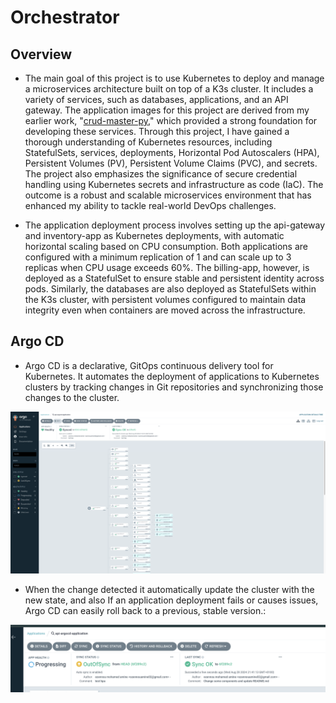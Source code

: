 # Orchestrator
## Overview
- The main goal of this project is to use Kubernetes to deploy and manage a microservices architecture built on top of a K3s cluster. It includes a variety of services, such as databases, applications, and an API gateway. The application images for this project are derived from my earlier work, "[crud-master-py](https://github.com/ozennou/crud-master-py)," which provided a strong foundation for developing these services. Through this project, I have gained a thorough understanding of Kubernetes resources, including StatefulSets, services, deployments, Horizontal Pod Autoscalers (HPA), Persistent Volumes (PV), Persistent Volume Claims (PVC), and secrets. The project also emphasizes the significance of secure credential handling using Kubernetes secrets and infrastructure as code (IaC). The outcome is a robust and scalable microservices environment that has enhanced my ability to tackle real-world DevOps challenges.

- The application deployment process involves setting up the api-gateway and inventory-app as Kubernetes deployments, with automatic horizontal scaling based on CPU consumption. Both applications are configured with a minimum replication of 1 and can scale up to 3 replicas when CPU usage exceeds 60%. The billing-app, however, is deployed as a StatefulSet to ensure stable and persistent identity across pods. Similarly, the databases are also deployed as StatefulSets within the K3s cluster, with persistent volumes configured to maintain data integrity even when containers are moved across the infrastructure.

## Argo CD
- Argo CD is a declarative, GitOps continuous delivery tool for Kubernetes. It automates the deployment of applications to Kubernetes clusters by tracking changes in Git repositories and synchronizing those changes to the cluster.

![ArgoCd_Screenshot](./Argocd_ScreenShot.png)

- When the change detected it automatically update the cluster with the new state, and also If an application deployment fails or causes issues, Argo CD can easily roll back to a previous, stable version.:

![ArgoCd_Screenshot2](./Argocd_ScreenShot2.png)